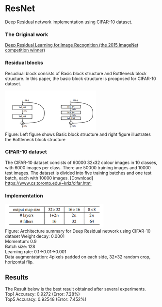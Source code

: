 # ResNet
Deep Residual network implementation using CIFAR-10 dataset.


### The Original work
[Deep Residual Learning for Image Recognition (the 2015 ImageNet competition winner)](https://arxiv.org/abs/1512.03385)


### Residual blocks
Resudiual block consists of Basic block structure and Bottleneck block structure. In this paper, the basic block structure is prooposed for CIFAR-10 dataset. 

![alt_text](https://github.com/Sangminhong/ResNet/blob/main/Images/basicblock%20and%20bottleneck%20block.PNG)<br/>
Figure: Left figure shows Basic block structure and right figure illustrates the Bottleneck block structure

### CIFAR-10 dataset
The CIFAR-10 dataset consists of 60000 32x32 colour images in 10 classes, with 6000 images per class.
There are 50000 training images and 10000 test images.
The dataset is divided into five training batches and one test batch, each with 10000 images.
[Download] https://www.cs.toronto.edu/~kriz/cifar.html



### Implementation
![alt text](https://github.com/Sangminhong/ResNet/blob/main/Images/Architecture%20summary.PNG)<br/>
Figure: Architecture summary for Deep Residual network using CIFAR-10 dataset
Weight decay: 0.0001<br/>
Momentum: 0.9<br/>
Batch size: 128<br/>
Learning rate: 0.1->0.01->0.001<br/>
Data augmentatation: 4pixels padded on each side, 32*32 random crop, horizontal flip.<br/>

## Results
The Result below is the best result obtained after several experiments.<br/>
Top1 Accuracy: 0.9272 (Error: 7.28%)<br/>
Top5 Accuracy: 0.92548 (Error: 7.452%)<br/>
